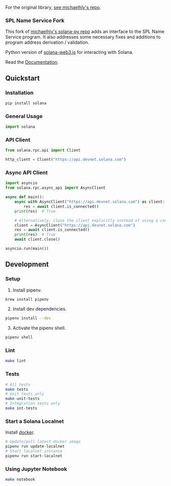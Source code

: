 
For the original library, [see michaelhly's repo](https://michaelhly.github.io/solana-py/).

### SPL Name Service Fork
This fork of [michaelhly's solana-py repo](https://github.com/michaelhly/solana-py.git) adds an interface to the SPL Name Service program.
It also addresses some necessary fixes and additions to program address derivation / validation.

Python version of [solana-web3.js](https://github.com/solana-labs/solana-web3.js/) for interacting with Solana.

Read the [Documentation](https://michaelhly.github.io/solana-py/).

## Quickstart

### Installation

```sh
pip install solana
```

### General Usage

```py
import solana
```

### API Client

```py
from solana.rpc.api import Client

http_client = Client("https://api.devnet.solana.com")
```

### Async API Client

```py
import asyncio
from solana.rpc.async_api import AsyncClient

async def main():
    async with AsyncClient("https://api.devnet.solana.com") as client:
        res = await client.is_connected()
    print(res)  # True

    # Alternatively, close the client explicitly instead of using a context manager:
    client = AsyncClient("https://api.devnet.solana.com")
    res = await client.is_connected()
    print(res)  # True
    await client.close()

asyncio.run(main())
```

## Development

### Setup

1. Install pipenv.

```sh
brew install pipenv
```

2. Install dev dependencies.

```sh
pipenv install --dev
```

3. Activate the pipenv shell.

```sh
pipenv shell
```

### Lint

```sh
make lint
```

### Tests

```sh
# All tests
make tests
# Unit tests only
make unit-tests
# Integration tests only
make int-tests
```

### Start a Solana Localnet

Install [docker](https://docs.docker.com/get-started/).

```sh
# Update/pull latest docker image
pipenv run update-localnet
# Start localnet instance
pipenv run start-localnet
```

### Using Jupyter Notebook

```sh
make notebook
```
